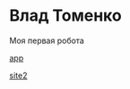 

# Влад Томенко
Моя первая робота

[app](https://VladTomenko.github.io/Start/app/ "my profile")

[site2](https:VladTomenko.github.io/site2/ "project-2")

